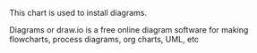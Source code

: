 This chart is used to install diagrams.

Diagrams or draw.io is a free online diagram software for making flowcharts, 
process diagrams, org charts, UML, etc

